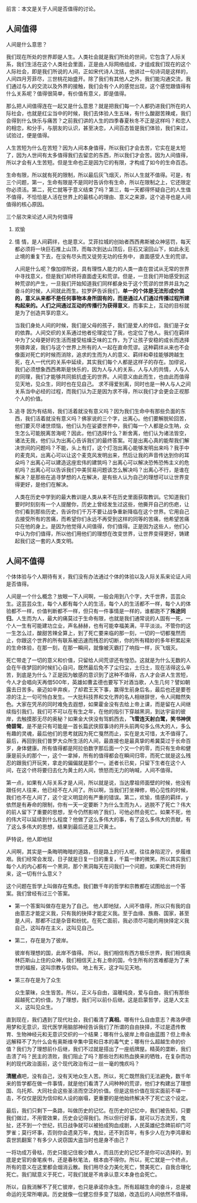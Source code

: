 
<div class="note info">前言：本文是关于人间是否值得的讨论。</div>

## 人间值得

人间是什么意思？

我们现在所处的世界即是人生。人类社会就是我们所处的世间，它包含了人际关系，我们生活在这个人类社会里面，正是由人际网络组成，才组成我们现在的这个人际社会，即是我们所说的人间，正如宋代诗人沈括，他讲过一句诗词是这样的，人间四月芳菲尽，三世桃花始盛开。除了我们有其他人之外，我们能沟通交流，我们通过与人的交流以及外界的接触，我们会有个人的感觉出现，这个感觉跟值得有什么关系呢？值得很简单，有价值有意义，即是值得。

那么把人间值得连在一起又是什么意思？就是把我们每一个人都扔进我们所在的人际社会，也就是红尘当中的时候，我们去体验人生五味，有什么酸甜苦辣咸，我们会得到什么快乐与痛苦？之前我们讲的人生的四季春夏秋冬不正是这样吗？和恋人的相恋，和分手，与朋友的认识，甚至决恋，人间百态皆是我们体验，我们来过，试验过，便是值得。

  人生苦短为什么在苦短？因为人间本身值得，所以我们才会去苦，它实在是太短了，因为人世间有太多值得我们去留恋的东西，所以我们才会苦。因为人间值得，所以才会有人生苦短。但是生命也正是因为它的有限，才构成了如今的生命百态。

  生命有限，所以就有死的限制，所以最后灰飞烟灭，所以人生就不值得。可是，有三个问题，第一，生命有限是不是同时告诉你有生命，所以在限制之上，它还限定你必须活。第二，死亡就等于意义结束了吗？第三，每一天都得怀疑自己的人生值不值得，不恰恰是人活在世界上的最核心的理由、意义之来源，这个追寻也是人间值得的核心原因。

三个层次来论述人间为何值得
1. 欢愉

2. 情
	情，是人间羁绊，也是意义。艾菲拉城的创始者西西弗斯被众神惩罚，每天都必须将一块巨石推上山顶，而每次到达山顶后，巨石又滚回山下，如此永无止境的重复下去，在没有尽头而又徒劳无功的任务中，	直面感受人生的荒谬。

	人间是什么呢？像加缪所说，具有理性人能力的人类一直在尝试从无常的世界中寻找意义，但是我们却终将直面虚无和荒谬。但是，一旦我们开始感受到这种荒谬的产生，一旦我们开始知道我们同样都身处于这个荒谬的世界并且为之奋斗的时候，人间就此而生。拉罗萨告诉我们，**单一的个体是无法形成价值的，意义从来都不是任何事物本身所固有的，而是通过人们通过传播过程所建构起来的。人们之间通过互动的传播行为获得意义**，而事实上，互动的目标就是为了创造共享的意义。
	
	当我们身处人间的时候，我们是父母的孩子，我们是爱人的伴侣，我们是子女的依靠。人间交织的关系通过他者伦理定位了我，也定位了他人。我们在羁绊中为了父母更好的生活而接受枯燥乏味的工作，为了让孩子安稳的成长而选择劳碌奔波，我们与这个世界上所有的人一起在直命荒谬。这种羁绊从来也不会像面对死亡的时候而消除，追求的生而为人的意义、羁绊和牵挂能够跨越生死，在人一代代的关系中延续，其实我们每个人都是这样子的存在。加缪说，我们必须想象西西弗斯是快乐的，因为人与人的关系，人与人的共情，人与人的同理，我们才能够共同抵抗虚无的世界。人间意义由此而生，也由此而值得见天地，见众生，同时也在见自己。
	求不得爱别离，同时也是一种人与人之间关系当中必经的过程，而我们认为正是因为求不得，所以我们才会更会正视那个人的价值。
3. 追寻
	因为有结局，我们活着就没有意义吗？因为我们生命中有那些负面的东西，我们活着就没有意义吗？佛家说的三个字，出离心。他们要解脱轮回苦，他们要灭尽诸世烦恼，他们认为在娑婆世界中，我们每一个人都是众生呐，众生怎么可能脱离苦海呢？因此，他们选择什么？断舍离，他们认为诸法皆空，诸法无我，他们认为出离心告诉我们的最终答案。可是出离心真的能帮我们解决世间的问题吗？不能，头上有灯，这个灯泡出离心能够发明出来吗？我手中的麦克风，出离心可以让这个麦克风发明出来，然后让我的声音传达到你的耳朵吗？出离心可以建造这座宏伟的建筑吗？出离心可以解决恐怖恐怖主义的危机吗？出离心可以告诉我们中美贸易问题该怎么解决吗？出离心不行，是谁在解决？是那些在追寻梦想的人在解决，是有些人认为自己的理想可以让世界变得更好，是他们在解决。

	人类在历史中学到的最大教训是人类从来不在历史里面获取教训。它知道我们要时时刻刻有一个人提醒你，历史上曾经发生过这些，他撕开自己的伤疤，让你们看到那些历史，告诉你们千万不要让战争重新降临在这个世界。它用自己去接受所有的苦痛，而希望你们永远不再受到这样的同等的苦痛，他希望苦痛只在他的身上。是因为他觉得人间值得，你们值得。正是因为这些人，他们心中认为你们值得，所以他们用他们的理想在改变世界，让世界变得更好，铸建起我们这一套的人类文明。


## 人间不值得

个体体验与个人期待有关，我们没有办法通过个体的体验以及人际关系来论证人间是否值得。

人间是一个什么概念？放眼一下人间啊，一般会用到八个字，大千世界，芸芸众生。这芸芸众生，每个人都有每个人的生活，每个人的生活都不一样，每个人的体验都不一样，价值判断都不一样，但只有一件事情是一样的，谁都跑不了**殊途同归**。人生而为人，最大的痛莫过于生命有限，也就是我们通常说的人固有一死，一个人一生有可能建功立业，声名赫赫，也有可能幸福美满，平平淡淡。不管你的这一生怎么过，酸甜苦辣全算上，到了死亡要来临的那一刻，一切的一切都戛然而止，你跟这个世界的所有联系被迅速而残忍的切断，你的所有精妙的多年积累起来的生命体验，在那一刻，在那一瞬间，就像被灭霸打了响指一样，灰飞烟灭。

死亡带走了一切的意义和价值，只留给人间荒谬还有惶恐。这就是为什么无数的人会在午夜梦回的时候扪心自问，既然最后免不了尘归尘，土归土，现在活得这么辛苦，到底是为什么？正是因为敏感的意识到了这种不值得，古人才会讲人生苦短，今人才会唱向天再借500年，英雄如曹孟德也要写下对酒当歌，人生几何？譬如朝露去日苦多。豪迈如辛弃疾，了却君王天下事，赢得生前身后名，最后也还是要苍凉的注上一句可怜白发生。一大批科技界和文化界的名人相继辞世，令人间黯然失色。大家在凭吊的同时难免去遐想，如果霍金没有去给上帝上课，而是留在人间继续指引我们，我们可不可以在有生之年，在他的指引下穿越黑洞，到达宇宙的彼岸，去触摸那无尽的奥秘？如果金大侠没有驾鹤西去，**飞雪连天射白鹭，笑书神侠倚碧鸳**，是不是只有可能是一首长篇武侠叙事诗的开头前两句多么伟大的人，多么有趣的灵魂，最后他们的思考就因为死亡戛然而止，实在是太可惜，太不值得了。最后，再回到我们普罗大众所生活的人间，最直接也是最真挚的希冀莫过于长命百岁，身体健康。所有值得都是阿拉伯数字那后面一个又一个的零，而只有生命和健康是前头的那个一，这个一拿掉，所有的值得都会在瞬间归零，而死亡就是这么残忍的跟我们开玩笑，拿走的偏偏就是那个一。逝者长已矣，只留下生者在这个人间，在这个终将要归去化为黄土的人间，愤怒而无力的呐喊，人间不值得。

第一点，如果有人际关系才是人间，所以就是说，当达摩祖师面壁的时候，他没有跟任何人往来，他已经不在人间了。所以啊，当我们打坐禅修，明心见性的时候，我们也不在人间了，这个定义明显的有严重的错误。第二，欢愉，情感的羁绊，y依然是有寿命的限制，你有一天一定要断？为什么生而为人，逃脱不了死亡？伟大的前人留下了重要的思想，至今仍然影响了我们，可他必然会死亡。如果不死，他的伟大可以延续到什么程度？他做了这么多伟大的事，有了这么多伟大的贡献，有了这么多伟大的思想，结果到最后还是三尺黄土。

萨特说，他人即地狱

人间啊，其实是一条晦明晦暗的道路，但是路上的行人呢，往往身陷泥泞，步履维艰。我们经常会发现，日子就是日复一日的重复，千篇一律的微笑。所以其实我们每个人的内心都有一个黑洞，那个黑洞每天在问我们一个问题，如果死亡终将到来，这一切有什么意义？

  这个问题在哲学上叫做存在焦虑。我们数千年的哲学和宗教都在试图给出一个答案。我们曾经有过三个答案。 
- 第一个答案叫做存在是为了自己。
	他人即地狱，人间不值得，所以只有我的自由意志才能定义我，只有我的抉择才能定义我。至于血缘、族裔、国家，甚至是人间，那都不过是杂音和纷扰。在死亡面前，我必须尽可能的用抉择定义我自己，这叫存在主义，这叫见自己。
	
- 第二，存在是为了彼岸。

    彼岸有理想的国，此岸不值得。
    所以，我们相信有西方极乐世界，我们相信奥林匹斯山上住的众神，我们相信天上有上帝的国，今生所有的苦难都是为了来世的福报，这叫宗教与信仰。	地上有天，这才叫见天地。
    
- 第三存在是为了众生

    众生蒙昧，众生皆苦。所以，正义与自由，温暖纯良，爱与自由，我们有那些超越死亡的价值，为了理想，我们可以前仆后继。这是启蒙哲学，这是人文主义，这叫见众生。

直到现在，我们遇到了现代社会，我们看清了**真相**。哪有什么自由意志？弗洛伊德用梦和无意识，现代医学用脑部神经告诉我们了所谓的自由抉择，不过是遗传教育、生物神经元和无意识交织的一个结果；哪有什么彼岸上帝自由蓝图？但上帝永远解释不了为什么会有奥斯维辛集中营和日本的毒气史；哪有什么超越生命的价值？我们为了理想前仆后继，我们不过就是搭出了一座纸牌屋。精英的垄断，我们击溃了吗？民主的溃败，我们阻止了吗？那些壮烈和热血换来的牺牲，在复杂而功利的现代政治面前，这个现代政治有过一丝一毫的愧疚吗？

**清醒点**吧，没有自己，没有天地众生人苦。所以，死亡既然我们无法避免，数千年来的哲学都在做一件事情，就是他们看清了人间种种的荒谬，他们才构建出了理想国、乌托邦、大同社会这些圣洁而空泛的价值。但是这些价值在现实面前不堪一击，不仅仅是因为信仰和人设的崩塌，更重要的是他始终解决不了死亡这个设定。

最后，我们只剩下一条路，叫做历史的记忆。在历史的记忆中，我们被告知，只要我们做过，不用管效果，历史会记得我们。所以但行好事，就可以万古流芳，鬼扯，还不到一个世纪，抗日战争就可以被拍成狗血成剧，人民英雄纪念碑前却门可罗雀；莫行坏事，否则你会遗臭万年，鬼扯，还不到百年，有多少人在为李鸿章和袁世凯翻案？有多少人说窃国大盗当时也是身不由己？

一将功成万骨枯，历史只能记住极少数人，而且历史的记忆不是你可以选择的，到底是史官的奋笔疾书，还是春秋笔法，根本由不得你。所以，死亡就是一个终点，所有的意义在这里都会烟消云散。我们用尽全力美化死亡，赞美死亡，自我合理化死亡。我们赋意义于死亡，可我们就是不肯承认意义本身也会死亡。

所以，自我消解不了死亡彼岸，也只是承诺你永生。所有超越生命的奋斗，总是被命运的无常所嘲讽。历史就像一位健忘但多变了姑娘，改造后的人间依然不值得。

